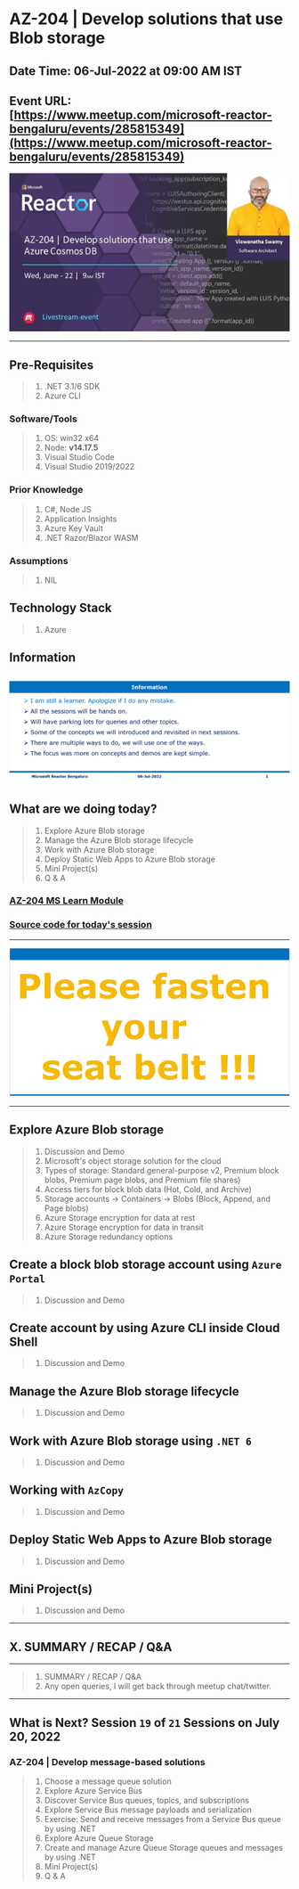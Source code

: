 # AZ-204 | Develop solutions that use Blob storage

## Date Time: 06-Jul-2022 at 09:00 AM IST

## Event URL: [https://www.meetup.com/microsoft-reactor-bengaluru/events/285815349](https://www.meetup.com/microsoft-reactor-bengaluru/events/285815349)

![Viswanatha Swamy P K |150x150](./Documentation/Images/ViswanathaSwamyPK.PNG)

---

## Pre-Requisites

> 1. .NET 3.1/6 SDK
> 1. Azure CLI

### Software/Tools

> 1. OS: win32 x64
> 1. Node: **v14.17.5**
> 1. Visual Studio Code
> 1. Visual Studio 2019/2022

### Prior Knowledge

> 1. C#, Node JS
> 1. Application Insights
> 1. Azure Key Vault
> 1. .NET Razor/Blazor WASM

### Assumptions

> 1. NIL

## Technology Stack

> 1. Azure

## Information

## ![Information | 100x100](./Documentation/Images/Information.PNG)

## What are we doing today?

> 1. Explore Azure Blob storage
> 1. Manage the Azure Blob storage lifecycle
> 1. Work with Azure Blob storage
> 1. Deploy Static Web Apps to Azure Blob storage
> 1. Mini Project(s)
> 1. Q & A

### [AZ-204 MS Learn Module](https://docs.microsoft.com/en-us/learn/paths/develop-solutions-that-use-blob-storage/?source=learn)

### [Source code for today's session](https://github.com/vishipayyallore/speaker-series-2022/tree/main/microsoft-reactor/S18_2022Jul06_AzureBlobStorage)

---

![Information | 100x100](./Documentation/Images/SeatBelt.PNG)

---

## Explore Azure Blob storage

> 1. Discussion and Demo
> 1. Microsoft's object storage solution for the cloud
> 1. Types of storage: Standard general-purpose v2, Premium block blobs, Premium page blobs, and Premium file shares)
> 1. Access tiers for block blob data (Hot, Cold, and Archive)
> 1. Storage accounts -> Containers -> Blobs (Block, Append, and Page blobs)
> 1. Azure Storage encryption for data at rest
> 1. Azure Storage encryption for data in transit
> 1. Azure Storage redundancy options

## Create a block blob storage account using `Azure Portal`

> 1. Discussion and Demo

## Create account by using Azure CLI inside Cloud Shell

> 1. Discussion and Demo

## Manage the Azure Blob storage lifecycle

> 1. Discussion and Demo

## Work with Azure Blob storage using `.NET 6`

> 1. Discussion and Demo

## Working with `AzCopy`

> 1. Discussion and Demo

## Deploy Static Web Apps to Azure Blob storage

> 1. Discussion and Demo

## Mini Project(s)

> 1. Discussion and Demo

---

## X. SUMMARY / RECAP / Q&A

---

> 1. SUMMARY / RECAP / Q&A
> 2. Any open queries, I will get back through meetup chat/twitter.

---

## What is Next? Session `19` of `21` Sessions on July 20, 2022

### AZ-204 | Develop message-based solutions

> 1. Choose a message queue solution
> 1. Explore Azure Service Bus
> 1. Discover Service Bus queues, topics, and subscriptions
> 1. Explore Service Bus message payloads and serialization
> 1. Exercise: Send and receive messages from a Service Bus queue by using .NET
> 1. Explore Azure Queue Storage
> 1. Create and manage Azure Queue Storage queues and messages by using .NET
> 1. Mini Project(s)
> 1. Q & A
